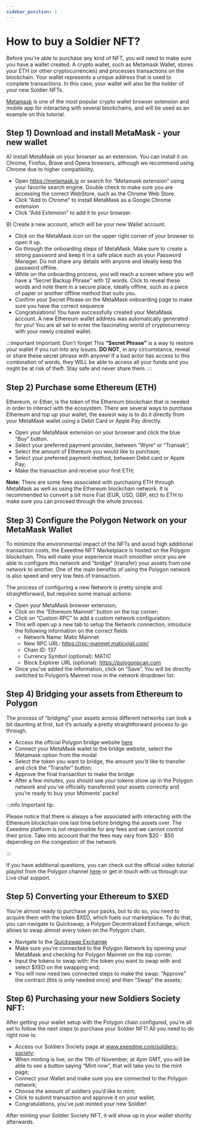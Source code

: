 ```yaml
---
sidebar_position: 1
---
```


# How to buy a Soldier NFT?

Before you're able to purchase any kind of NFT, you will need to make sure you have a wallet created. 
A crypto wallet, such as Metamask Wallet, stores your ETH (or other cryptocurrencies) and processes transactions on the blockchain. Your wallet represents a unique address that is used to complete transactions. In this case, your wallet will also be the holder of your new Soldier NFTs.

[Metamask](https://www.metamask.io) is one of the most popular crypto wallet browser extension and mobile app for interacting with several blockchains, and will be used as an example on this tutorial.


## Step 1) Download and install MetaMask - your new wallet

A) Install MetaMask on your browser as an extension. You can install it on Chrome, Firefox, Brave and Opera browsers, although we recommend using Chrome due to higher compatibility.
  - Open https://metamask.io or search for “Metamask extension” using your favorite search engine. Double check to make sure you are accessing the correct WebStore, such as the Chrome Web Store.
  - Click “Add to Chrome” to install MetaMask as a Google Chrome extension
  - Click “Add Extension” to add it to your browser.

B) Create a new account, which will be your new Wallet account.
  - Click on the MetaMask icon on the upper right corner of your browser to open it up.
  - Go through the onboarding steps of MetaMask. Make sure to create a strong password and keep it in a safe place such as your Password Manager. Do not share any details with anyone and ideally keep the password offline.
  - While on the onboarding process, you will reach a screen where you will have a “Secret Backup Phrase” with 12 words. Click to reveal these words and note them in a secure place, ideally offline, such as a piece of paper or another offline method that suits you.
  - Confirm your Secret Phrase on the MetaMask onboarding page to make sure you have the correct sequence
  - Congratulations! You have successfully created your MetaMask account. A new Ethereum wallet address was automatically generated for you! You are all set to enter the fascinating world of cryptocurrency with your newly created wallet.


:::important Important: Don't forget
This **“Secret Phrase”** is a way to restore your wallet if you run into any issues. **DO NOT**, in any circumstance, reveal or share these secret phrase with anyone! If a bad actor has access to this combination of words, they WILL be able to access all your funds and you might be at risk of theft. Stay safe and never share them.
:::


## Step 2) Purchase some Ethereum (ETH)

Ethereum, or Ether, is the token of the Ethereum blockchain that is needed in order to interact with the ecosystem. There are several ways to purchase Ethereum and top up your wallet, the easiest way is to do it directly from your MetaMask wallet using a Debit Card or Apple Pay directly. 
  - Open your MetaMask extension on your browser and click the blue “Buy” button.
  - Select your preferred payment provider, between “Wyre” or “Transak”;
  - Select the amount of Ethereum you would like to purchase;
  - Select your preferred payment method, between Debit card or Apple Pay;
  - Make the transaction and receive your first ETH;

**Note:** There are some fees associated with purchasing ETH through MetaMask as well as using the Ethereum blockchain network. It is recommended to convert a bit more Fiat (EUR, USD, GBP, etc) to ETH to make sure you can proceed through the whole process.


## Step 3) Configure the Polygon Network on your MetaMask Wallet

To minimize the environmental impact of the NFTs and avoid high additional transaction costs, the Exeedme NFT Marketplace is hosted on the Polygon blockchain. This will make your experience much smoother once you are able to configure this network and “bridge” (transfer) your assets from one network to another. One of the main benefits of using the Polygon network is also speed and very low fees of transaction.

The process of configuring a new Network is pretty simple and straightforward, but requires some manual actions:

  - Open your MetaMask browser extension;
  - Click on the “Ethereum Mainnet” button on the top corner;
  - Click on “Custom RPC” to add a custom network configuration;
  - This will open up a new tab to setup the Network connection, introduce the following information on the correct fields
    - Network Name: Matic Mainnet
    - New RPC URL: https://rpc-mainnet.maticvigil.com/
    - Chain ID: 137
    - Currency Symbol (optional): MATIC
    - Block Explorer URL (optional): https://polygonscan.com
  - Once you’ve added the information, click on “Save”. You will be directly switched to Polygon’s Mainnet now in the network dropdown list.


## Step 4) Bridging your assets from Ethereum to Polygon

The process of “bridging” your assets across different networks can look a bit daunting at first, but it’s actually a pretty straightforward process to go through.
  - Access the official Polygon bridge website [here](https://wallet.matic.network/bridge/)
  - Connect your MetaMask wallet to the bridge website, select the Metamask option from the modal
  - Select the token you want to bridge, the amount you’d like to transfer and click the “Transfer” button;
  - Approve the final transaction to make the bridge
  - After a few minutes, you should see your tokens show up in the Polygon network and you’ve officially transferred your assets correctly and you’re ready to buy your Moments’ packs!

:::info Important tip: 

Please notice that there is always a fee associated with interacting with the Ethereum blockchain one last time before bridging the assets over. The Exeedme platform is not responsible for any fees and we cannot control their price. Take into account that the fees may vary from $20 - $50 depending on the congestion of the network.

:::

If you have additional questions, you can check out the official video tutorial playlist from the Polygon channel [here](https://www.youtube.com/playlist?list=PLslsfan1R_z0Epvnqsj29V1LBAh99dzu9) or get in touch with us through our Live chat support.


## Step 5) Converting your Ethereum to $XED

You're almost ready to purchase your packs, but to do so, you need to acquire them with the token $XED, which fuels our marketplace. To do that, you can navigate to Quickswap, a Polygon Decentralized Exchange, which allows to swap almost every token on the Polygon chain.

  - Navigate to the [Quickswap Exchange](https://quickswap.exchange/#/swap)
  - Make sure you're connected to the Polygon Network by opening your MetaMask and checking for Polygon Mainnet on the top corner;
  - Input the tokens to swap with: the token you want to swap with and select $XED on the swapping end;
  - You will now need two connected steps to make the swap: "Approve" the contract (this is only needed once) and then "Swap" the assets;


## Step 6) Purchasing your new Soldiers Society NFT:

After getting your wallet setup with the Polygon chain configured, you’re all set to follow the next steps to purchase your Soldier NFT! All you need to do right now is:
  - Access our Soldiers Society page at www.exeedme.com/soldiers-society;
  - When minting is live, on the 11th of November, at 4pm GMT, you will be able to see a button saying “Mint now”, that will take you to the mint page;
  - Connect your Wallet and make sure you are connected to the Polygon network;
  - Choose the amount of soldiers you’d like to mint;
  - Click to submit transaction and approve it on your wallet;
  - Congratulations, you’ve just minted your new Soldier! 

After minting your Soldier Society NFT, it will show up in your wallet shortly afterwards.



